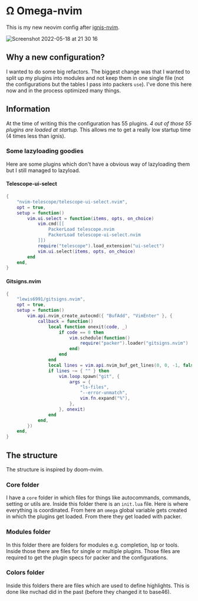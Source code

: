 # Ω Omega-nvim

This is my new neovim config after [ignis-nvim](https://github.com/max397574/ignis-nvim).

![Screenshot 2022-05-18 at 21 30 16](https://user-images.githubusercontent.com/81827001/169141006-12601439-a19a-4305-95b4-5ac1650f7473.png)

## Why a new configuration?

I wanted to do some big refactors.
The biggest change was that I wanted to split up my plugins into modules and not keep them in one single file (not the configurations but the tables I pass into packers `use`).
I've done this here now and in the process optimized many things.

## Information
At the time of writing this the configuration has 55 plugins.
*4 out of those 55 plugins are loaded at startup.*
This allows me to get a really low startup time (4 times less than ignis).

### Some lazyloading goodies
Here are some plugins which don't have a obvious way of lazyloading them but I still managed to lazyload.

#### Telescope-ui-select
```lua
{
    "nvim-telescope/telescope-ui-select.nvim",
    opt = true,
    setup = function()
        vim.ui.select = function(items, opts, on_choice)
            vim.cmd([[
                PackerLoad telescope.nvim
                PackerLoad telescope-ui-select.nvim
            ]])
            require("telescope").load_extension("ui-select")
            vim.ui.select(items, opts, on_choice)
        end
    end,
}
```

#### Gitsigns.nvim
```lua
{
    "lewis6991/gitsigns.nvim",
    opt = true,
    setup = function()
        vim.api.nvim_create_autocmd({ "BufAdd", "VimEnter" }, {
            callback = function()
                local function onexit(code, _)
                    if code == 0 then
                        vim.schedule(function()
                            require("packer").loader("gitsigns.nvim")
                        end)
                    end
                end
                local lines = vim.api.nvim_buf_get_lines(0, 0, -1, false)
                if lines ~= { "" } then
                    vim.loop.spawn("git", {
                        args = {
                            "ls-files",
                            "--error-unmatch",
                            vim.fn.expand("%"),
                        },
                    }, onexit)
                end
            end,
        })
    end,
}
```

## The structure

The structure is inspired by doom-nvim.

### Core folder
I have a `core` folder in which files for things like autocommands, commands, setting or utils are.
Inside this folder there is an `init.lua` file.
Here is where everything is coordinated.
From here an `omega` global variable gets created in which the plugins get loaded.
From there they get loaded with packer.

### Modules folder
In this folder there are folders for modules e.g. completion, lsp or tools.
Inside those there are files for single or multiple plugins.
Those files are required to get the plugin specs for packer and the configurations.

### Colors folder
Inside this folders there are files which are used to define highlights.
This is done like nvchad did in the past (before they changed it to base46).
